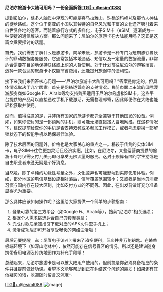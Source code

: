 **尼泊尔旅游卡大陆可用吗？一份全面解答[[TG💪+ @esim1088](https://t.me/s/esim1088)]**

提到尼泊尔，很多人脑海中浮现的可能是喜马拉雅山、珠穆朗玛峰以及那令人神往的徒步路线。这个位于南亚的小国以其独特的自然风光和丰富的文化遗产吸引着来自世界各地的游客。而随着旅行方式的多样化，电子SIM卡（eSIM）逐渐成为一种便捷的通信解决方案。那么问题来了：尼泊尔的旅游卡在大陆能用吗？这正是这篇文章要探讨的话题。

首先，我们需要了解什么是旅游卡。简单来说，旅游卡是一种专门为短期旅行者设计的移动数据套餐服务。它通常包括本地通话、短信以及一定量的数据流量，非常适合需要在目的地保持联络或上网的人群使用。对于计划前往尼泊尔的游客而言，选择一款合适的旅游卡不仅能节省费用，还能提升旅途中的便利性。

接下来我们来回答核心问题——“尼泊尔旅游卡大陆可用吗？”答案是肯定的，但具体情况取决于几个因素。首先是网络运营商的支持情况。目前市面上主流的国际漫游服务商如Google Fi、Airalo等均支持购买适用于尼泊尔的虚拟SIM卡。这些平台提供的产品可以直接通过手机下载激活，无需物理邮寄，因此即便你在大陆也能轻松获取并使用。

然而，值得注意的是，并非所有国家的旅游卡都完全兼容于其他国家的设备。例如，如果你使用的是一部锁网的手机，则可能无法直接接入当地网络。在这种情况下，建议提前检查你的手机是否支持双频或多频段工作模式，或者考虑更换一部解锁状态下的智能手机以确保最佳体验。

除了技术层面的问题外，价格也是大家关心的重点之一。相较于传统的实体SIM卡，电子SIM卡往往更加灵活且经济实惠。比如，在尼泊尔，某些运营商提供的旅游卡每月仅需支付几美元即可享受无限流量的服务。这对于预算有限的学生党或是自由职业者来说无疑是个好消息。

当然啦，除了单纯的功能性考量之外，文化差异也可能影响到实际使用体验。例如，部分地区的电信基础设施相对落后，信号覆盖范围较小；又或者是当地的消费习惯与国内存在较大区别，比如支付方式的不同等。因此，在出发前做好充分准备显得尤为重要。

那么具体应该如何操作呢？这里给大家提供一个简单的步骤指南：

1. 登录可靠的第三方平台（如Google Fi、Airalo等），搜索“尼泊尔”相关选项；
2. 根据个人需求挑选适合自己的套餐类型；
3. 完成付款后按照指引下载对应的APK文件至手机上；
4. 激活成功后即可开始享受畅快的网络生活啦！

最后还要提醒一点：尽管电子SIM卡带来了诸多便利，但它并非万能钥匙。在某些极端环境下（如深山老林中），依然可能存在信号盲区的情况。所以还是建议随身携带备用电源及传统地图作为补充手段哦！

总结起来，尼泊尔旅游卡是可以被大陆用户使用的，但前提是你必须具备相应的条件并且提前做好功课。希望本文能够帮助到正在纠结这个问题的朋友！如果还有其他疑问的话，欢迎随时留言交流哦～

[[TG💪+ @esim1088](https://t.me/s/esim1088) ![Image](https://i.postimg.cc/4NQfJmqS/Snipaste-2025-05-13-00-14-12.png)]